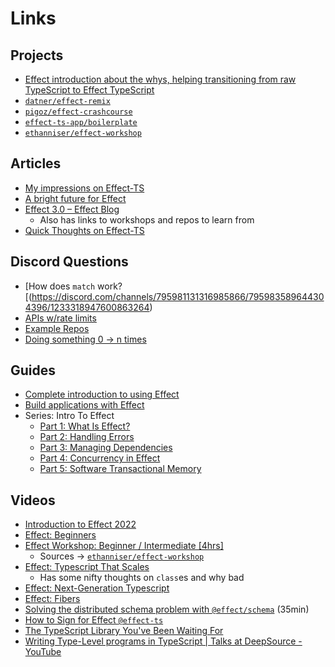# Links
## Projects
- [Effect introduction about the whys, helping transitioning from raw TypeScript to Effect TypeScript](https://github.com/antoine-coulon/effect-introduction)
- [`datner/effect-remix`](https://github.com/datner/effect-remix/)
- [`pigoz/effect-crashcourse`](https://github.com/pigoz/effect-crashcourse)
- [`effect-ts-app/boilerplate`](https://github.com/effect-ts-app/boilerplate)
- [`ethanniser/effect-workshop`](https://github.com/ethanniser/effect-workshop)

## Articles
- [My impressions on Effect-TS](https://dnlytras.com/blog/effect-ts)
- [A bright future for Effect](https://dev.to/effect/a-bright-future-for-effect-455m)
- [Effect 3.0 – Effect Blog](https://effect.website/blog/effect-3.0)
  - Also has links to workshops and repos to learn from
- [Quick Thoughts on Effect-TS](https://www.linkedin.com/pulse/quick-thoughts-effect-ts-jesse-warden/)

## Discord Questions
- [How does `match` work?[(https://discord.com/channels/795981131316985866/795983589644304396/1233318947600863264)
- [APIs w/rate limits](https://discord.com/channels/795981131316985866/795983589644304396/1233273995642667029)
- [Example Repos](https://discord.com/channels/795981131316985866/795983589644304396/1233339526647119973)
- [Doing something 0 -> n times](https://discord.com/channels/795981131316985866/795983589644304396/1233357296977842267)

## Guides
- [Complete introduction to using Effect](https://www.sandromaglione.com/articles/complete-introduction-to-using-effect-in-typescript)
- [Build applications with Effect](https://cosimomatteini.com/blog/build-applications-with-effect)
- Series: Intro To Effect
  - [Part 1: What Is Effect?](https://ybogomolov.me/01-effect-intro)
  - [Part 2: Handling Errors](https://ybogomolov.me/02-effect-handling-errors)
  - [Part 3: Managing Dependencies](https://ybogomolov.me/03-effect-managing-dependencies)
  - [Part 4: Concurrency in Effect](https://ybogomolov.me/04-effect-concurrency)
  - [Part 5: Software Transactional Memory](https://ybogomolov.me/05-effect-stm)

## Videos
- [Introduction to Effect 2022](https://www.youtube.com/watch?v=zrNr3JVUc8I)
- [Effect: Beginners](https://www.youtube.com/watch?v=fTN8BX5qj6s)
- [Effect Workshop: Beginner / Intermediate [4hrs]](https://www.youtube.com/watch?v=Lz2J1NBnHK4)
  - Sources → [`ethanniser/effect-workshop`](https://github.com/ethanniser/effect-workshop)
- [Effect: Typescript That Scales](https://www.youtube.com/watch?v=4ARWCmnjO0w)
  - Has some nifty thoughts on `class`es and why bad
- [Effect: Next-Generation Typescript](https://www.youtube.com/watch?v=SloZE4i4Zfk)
- [Effect: Fibers](https://www.youtube.com/watch?v=uwALExyq4NY)
- [Solving the distributed schema problem with `@effect/schema`](https://www.youtube.com/watch?v=o-SvvUA7hik) (35min)
- [How to Sign for Effect `@effect-ts`](https://www.youtube.com/watch?v=4FZqme-z8SQ)
- [The TypeScript Library You've Been Waiting For](https://www.youtube.com/watch?v=X98vwMYxRXw)
- [Writing Type-Level programs in TypeScript | Talks at DeepSource - YouTube](https://www.youtube.com/watch?v=xI2GgCjAMXc)
